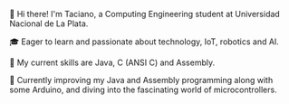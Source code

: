 👋 Hi there! I'm Taciano, a Computing Engineering student at Universidad Nacional de La Plata.

🎓 Eager to learn and passionate about technology, IoT, robotics and AI. 

🌱 My current skills are Java, C (ANSI C) and Assembly. 

🔭 Currently improving my Java and Assembly programming along with some Arduino, and diving into the fascinating world of microcontrollers.
